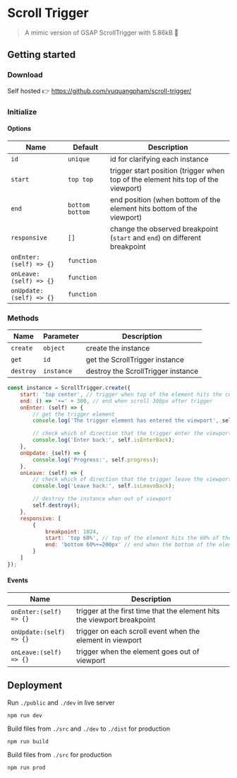# Scroll Trigger

> A mimic version of GSAP ScrollTrigger with 5.86kB 👀

## Getting started

### Download

Self hosted 👉 https://github.com/vuquangpham/scroll-trigger/

### Initialize

#### Options

| Name                    | Default         | Description                                                                       |
|-------------------------|-----------------|-----------------------------------------------------------------------------------|
| `id`                    | `unique`        | id for clarifying each instance                                                   |
| `start`                 | `top top`       | trigger start position (trigger when top of the element hits top of the viewport) |
| `end`                   | `bottom bottom` | end position (when bottom of the element hits bottom of the viewport)             |
| `responsive`            | `[]`            | change the observed breakpoint (`start` and `end`) on different breakpoint        |
| `onEnter:(self) => {}`  | `function`      |                                                                                   |
| `onLeave:(self) => {}`  | `function`      |                                                                                   |
| `onUpdate:(self) => {}` | `function`      |                                                                                   |

### Methods

| Name      | Parameter  | Description                        |
|-----------|------------|------------------------------------|
| `create`  | `object`   | create the instance                |
| `get`     | `id`       | get the ScrollTrigger instance     |
| `destroy` | `instance` | destroy the ScrollTrigger instance |

```js
const instance = ScrollTrigger.create({
    start: 'top center', // trigger when top of the element hits the center of the viewport
    end: () => '+=' + 300, // end when scroll 300px after trigger
    onEnter: (self) => {
        // get the trigger element
        console.log('The trigger element has entered the viewport', self.trigger);

        // check which of direction that the trigger enter the viewport
        console.log('Enter back:', self.isEnterBack);
    },
    onUpdate: (self) => {
        console.log('Progress:', self.progress);
    },
    onLeave: (self) => {
        // check which of direction that the trigger leave the viewport
        console.log('Leave back:', self.isLeaveBack);

        // destroy the instance when out of viewport
        self.destroy();
    },
    responsive: [
        {
            breakpoint: 1024,
            start: 'top 60%', // top of the element hits the 60% of the viewport
            end: 'bottom 60%+=200px' // end when the bottom of the element hit the (60% + 200px) of the viewport
        }
    ]
});
```

#### Events

| Name                    | Description                                                             |
|-------------------------|-------------------------------------------------------------------------|
| `onEnter:(self) => {}`  | trigger at the first time that the element hits the viewport breakpoint |
| `onUpdate:(self) => {}` | trigger on each scroll event when the element in viewport               |
| `onLeave:(self) => {}`  | trigger when the element goes out of viewport                           |

## Deployment

Run `./public` and `./dev` in live server

```shell
npm run dev
```

Build files from `./src` and `./dev` to `./dist` for production

```shell
npm run build
```

Build files from `./src` for production

```shell
npm run prod
```
